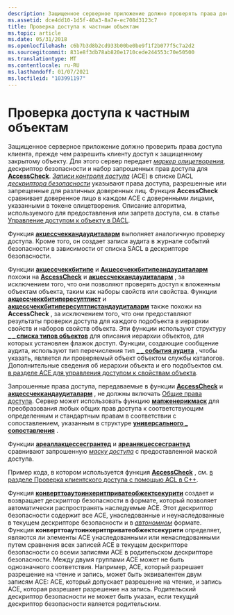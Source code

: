 ```yaml
---
description: Защищенное серверное приложение должно проверять права доступа клиентов перед предоставлением клиенту доступа к защищенному закрытому объекту.
ms.assetid: dce4dd10-1d5f-40a3-8a7e-ec708d3123c7
title: Проверка доступа к частным объектам
ms.topic: article
ms.date: 05/31/2018
ms.openlocfilehash: c6b7b3d8b2cd933b00be0be9f1f2b077f5c7a2d2
ms.sourcegitcommit: 831e8f3db78ab820e1710cede244553c70e50500
ms.translationtype: MT
ms.contentlocale: ru-RU
ms.lasthandoff: 01/07/2021
ms.locfileid: "103991197"
---
```

# <a name="checking-access-to-private-objects"></a>Проверка доступа к частным объектам

Защищенное серверное приложение должно проверить права доступа клиента, прежде чем разрешить клиенту доступ к защищенному закрытому объекту. Для этого сервер передает [*маркер олицетворения*](/windows/desktop/SecGloss/i-gly), дескриптор безопасности и набор запрошенных прав доступа для [**AccessCheck**](/windows/win32/api/securitybaseapi/nf-securitybaseapi-accesscheck). [*Записи контроля доступа*](/windows/desktop/SecGloss/a-gly) (ACE) в списке DACL [*дескриптора безопасности*](/windows/desktop/SecGloss/s-gly) указывают права доступа, разрешенные или запрещенные для различных доверенных лиц. Функция **AccessCheck** сравнивает доверенное лицо в каждом ACE с доверенными лицами, указанными в токене олицетворения. Описание алгоритма, используемого для предоставления или запрета доступа, см. в статье [Управление доступом к объекту в DACL](how-dacls-control-access-to-an-object.md).

Функция [**акцессчеккандаудиталарм**](/windows/desktop/api/Winbase/nf-winbase-accesscheckandauditalarma) выполняет аналогичную проверку доступа. Кроме того, он создает записи аудита в журнале событий безопасности в зависимости от списка SACL в дескрипторе безопасности.

Функции [**акцессчеккбитипе**](/windows/win32/api/securitybaseapi/nf-securitybaseapi-accesscheckbytype) и [**Акцессчеккбитипеандаудиталарм**](/windows/desktop/api/Winbase/nf-winbase-accesscheckbytypeandauditalarma) похожи на [**AccessCheck**](/windows/win32/api/securitybaseapi/nf-securitybaseapi-accesscheck) и [**акцессчеккандаудиталарм**](/windows/desktop/api/Winbase/nf-winbase-accesscheckandauditalarma) , за исключением того, что они позволяют проверять доступ к вложенным объектам объекта, таким как наборы свойств или свойства. Функции [**акцессчеккбитипересултлист**](/windows/win32/api/securitybaseapi/nf-securitybaseapi-accesscheckbytyperesultlist) и [**акцессчеккбитипересултлистандаудиталарм**](/windows/desktop/api/Winbase/nf-winbase-accesscheckbytyperesultlistandauditalarma) также похожи на **AccessCheck** , за исключением того, что они предоставляют результаты проверки доступа для каждого подобъекта в иерархии свойств и наборов свойств объекта. Эти функции используют структуру [**\_ \_ списка типов объектов**](/windows/desktop/api/Winnt/ns-winnt-object_type_list) для описания иерархии объектов, для которых установлен флажок доступ. Функции, создающие сообщение аудита, используют тип перечисления тип [**\_ \_ события аудита**](/windows/desktop/api/Winnt/ne-winnt-audit_event_type) , чтобы указать, является ли проверяемый объект объектом службы каталогов. Дополнительные сведения об иерархии объекта и его подобъектов см. [в разделе ACE для управления доступом к свойствам объекта](aces-to-control-access-to-an-object-s-properties.md).

Запрошенные права доступа, передаваемые в функции [**AccessCheck**](/windows/win32/api/securitybaseapi/nf-securitybaseapi-accesscheck) и [**акцессчеккандаудиталарм**](/windows/desktop/api/Winbase/nf-winbase-accesscheckandauditalarma) , не должны включать [Общие права доступа](generic-access-rights.md). Сервер может использовать функцию [**мапженерикмаск**](/windows/win32/api/securitybaseapi/nf-securitybaseapi-mapgenericmask) для преобразования любых общих прав доступа к соответствующим определенным и стандартным правам в соответствии с сопоставлением, указанным в структуре [**универсального \_ сопоставления**](/windows/desktop/api/Winnt/ns-winnt-generic_mapping) .

Функции [**ареаллакцессесгрантед**](/windows/win32/api/securitybaseapi/nf-securitybaseapi-areallaccessesgranted) и [**ареанякцессесгрантед**](/windows/win32/api/securitybaseapi/nf-securitybaseapi-areanyaccessesgranted) сравнивают запрошенную [*маску доступа*](/windows/desktop/SecGloss/a-gly) с предоставленной маской доступа.

Пример кода, в котором используется функция [**AccessCheck**](/windows/win32/api/securitybaseapi/nf-securitybaseapi-accesscheck) , см. [в разделе Проверка клиентского доступа с помощью ACL в C++](verifying-client-access-with-acls-in-c--.md).

Функция [**конверттоаутоинхеритприватеобжектсекурити**](/windows/win32/api/securitybaseapi/nf-securitybaseapi-converttoautoinheritprivateobjectsecurity) создает и возвращает дескриптор безопасности в формате, который позволяет автоматически распространять наследуемые ACE. Этот дескриптор безопасности содержит все ACE, унаследованные и неунаследованные в текущем дескрипторе безопасности и в [*автономном*](/windows/desktop/SecGloss/s-gly) формате. Функция **конверттоаутоинхеритприватеобжектсекурити** определяет, являются ли элементы ACE унаследованными или ненаследованными путем сравнения всех записей ACE в текущем дескрипторе безопасности со всеми записями ACE в родительском дескрипторе безопасности. Между двумя группами ACE может не быть однозначного соответствия. Например, ACE, который разрешает разрешение на чтение и запись, может быть эквивалентен двум записям ACE: ACE, который допускает разрешение на чтение, и запись ACE, которая разрешает разрешение на запись. Родительский дескриптор безопасности не может быть указан, если текущий дескриптор безопасности является родительским.

 

 
